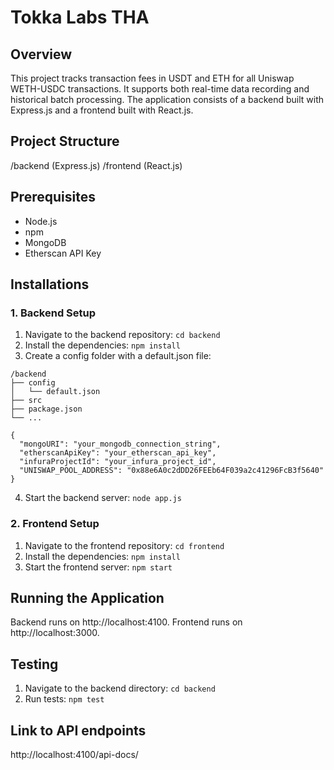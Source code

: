 # Tokka Labs THA

## Overview
This project tracks transaction fees in USDT and ETH for all Uniswap WETH-USDC transactions. It supports both real-time data recording and historical batch processing. The application consists of a backend built with Express.js and a frontend built with React.js.

## Project Structure
/backend (Express.js)
/frontend (React.js)

## Prerequisites
- Node.js 
- npm
- MongoDB 
- Etherscan API Key

## Installations
### 1. Backend Setup
1. Navigate to the backend repository:
``` cd backend ```
2. Install the dependencies:
``` npm install ```
3. Create a config folder with a default.json file:
```
/backend
├── config
│   └── default.json
├── src
├── package.json
└── ...
```
```
{
  "mongoURI": "your_mongodb_connection_string",
  "etherscanApiKey": "your_etherscan_api_key",
  "infuraProjectId": "your_infura_project_id",
  "UNISWAP_POOL_ADDRESS": "0x88e6A0c2dDD26FEEb64F039a2c41296FcB3f5640"
}
```
4. Start the backend server:
``` node app.js ```

### 2. Frontend Setup
1. Navigate to the frontend repository:
``` cd frontend ```
2. Install the dependencies:
``` npm install ```
3. Start the frontend server:
``` npm start ```


## Running the Application
Backend runs on http://localhost:4100.
Frontend runs on http://localhost:3000.

## Testing
1. Navigate to the backend directory:
``` cd backend ```
2. Run tests:
``` npm test ```

## Link to API endpoints
http://localhost:4100/api-docs/